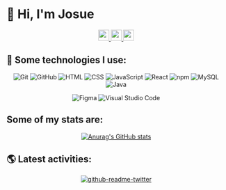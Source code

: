 # 👋 Hi, I'm Josue
<p align="center">
  <a href="https://twitter.com/josuesn1402">  
    <img src="https://img.shields.io/badge/Twitter-1DA1F2?style=for-the-badge&logo=twitter&logoColor=white" height=25 />
  </a>  
  <a href="https://www.instagram.com/josuesn1402/">  
    <img src="https://img.shields.io/badge/Instagram-E4405F?style=for-the-badge&logo=instagram&logoColor=white" height=25 />
  </a>  
  <a href="https://www.linkedin.com/in/josue-sanchez-nima/">  
    <img src="https://img.shields.io/badge/LinkedIn-0077B5?style=for-the-badge&logo=linkedin&logoColor=white" height=25 />
  </a>
</p>

## 🎯 Some technologies I use:
<p align="center">
  <img src="https://img.shields.io/badge/Git-F05032?style=for-the-badge&logo=git&logoColor=white" alt="Git" />
  <img src="https://img.shields.io/badge/github%20-%23000.svg?&style=for-the-badge&logo=github&logoColor=white" alt="GitHub" />
  <img src="https://img.shields.io/badge/HTML5-E34F26?style=for-the-badge&logo=html5&logoColor=white" alt="HTML" />
  <img src="https://img.shields.io/badge/CSS3-1572B6?style=for-the-badge&logo=css3&logoColor=white" alt="CSS" />
  <img src="https://img.shields.io/badge/JavaScript-323330?style=for-the-badge&logo=javascript&logoColor=F7DF1E" alt="JavaScript" />
  <img src="https://img.shields.io/badge/React-20232A?style=for-the-badge&logo=react&logoColor=61DAFB" alt="React" />
  <img src="https://img.shields.io/badge/npm-CB3837?style=for-the-badge&logo=npm&logoColor=white" alt="npm" />
  <img src="https://img.shields.io/badge/MySQL-005C84?style=for-the-badge&logo=mysql&logoColor=white" alt="MySQL" />
  <img src="https://img.shields.io/badge/Java-ED8B00?style=for-the-badge&logo=java&logoColor=white" alt="Java" />
</p>
<p align="center">
  <img src="https://img.shields.io/badge/Figma-F24E1E?style=for-the-badge&logo=figma&logoColor=white" alt="Figma" />
  <img src="https://img.shields.io/badge/Visual_Studio_Code-0078D4?style=for-the-badge&logo=visual%20studio%20code&logoColor=white" alt="Visual Studio Code" />
</p>

## Some of my stats are:
<p align="center">
  <a href="https://github.com/anuraghazra/github-readme-stats">
    <img align="center" src="https://github-readme-stats.vercel.app/api?username=josueSN1402&show_icons=true&theme=dracula" alt="Anurag's GitHub stats" />
  </a>
</p>

## 🌎 Latest activities:
<p align="center">
  <a href="https://twitter.com/josuesn1402">
    <img src="https://github-readme-twitter.gazf.vercel.app/api?id=josuesn1402&amp;layout=wide" alt="github-readme-twitter" />
  </a>
</p>

